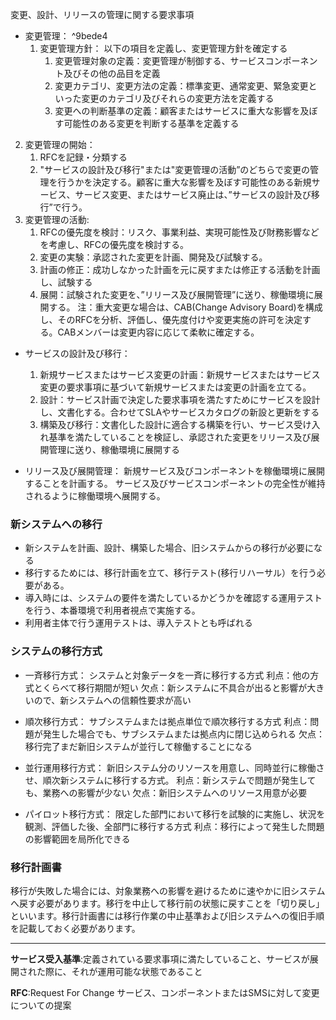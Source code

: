 変更、設計、リリースの管理に関する要求事項
- 変更管理： ^9bede4
  1. 変更管理方針：
     以下の項目を定義し、変更管理方針を確定する
     1) 変更管理対象の定義：変更管理が制御する、サービスコンポーネント及びその他の品目を定義
     2) 変更カテゴリ、変更方法の定義：標準変更、通常変更、緊急変更といった変更のカテゴリ及びそれらの変更方法を定義する
     3) 変更への判断基準の定義：顧客またはサービスに重大な影響を及ぼす可能性のある変更を判断する基準を定義する
 2. 変更管理の開始：
    1) RFCを記録・分類する
    2) "サービスの設計及び移行"または"変更管理の活動”のどちらで変更の管理を行うかを決定する。顧客に重大な影響を及ぼす可能性のある新規サービス、サービス変更、またはサービス廃止は、”サービスの設計及び移行”で行う。
 3. 変更管理の活動: 
    1) RFCの優先度を検討：リスク、事業利益、実現可能性及び財務影響などを考慮し、RFCの優先度を検討する。
    2) 変更の実験：承認された変更を計画、開発及び試験する。
    3) 計画の修正：成功しなかった計画を元に戻すまたは修正する活動を計画し、試験する
    4) 展開：試験された変更を、”リリース及び展開管理”に送り、稼働環境に展開する。
 注：重大変更な場合は、CAB(Change Advisory Board)を構成し、そのRFCを分析、評価し、優先度付けや変更実施の許可を決定する。CABメンバーは変更内容に応じて柔軟に確定する。

- サービスの設計及び移行：
  1. 新規サービスまたはサービス変更の計画：新規サービスまたはサービス変更の要求事項に基づいて新規サービスまたは変更の計画を立てる。
  2. 設計：サービス計画で決定した要求事項を満たすためにサービスを設計し、文書化する。合わせてSLAやサービスカタログの新設と更新をする
  3. 構築及び移行：文書化した設計に適合する構築を行い、サービス受け入れ基準を満たしていることを検証し、承認された変更をリリース及び展開管理に送り、稼働環境に展開する

- リリース及び展開管理：
  新規サービス及びコンポーネントを稼働環境に展開することを計画する。
  サービス及びサービスコンポーネントの完全性が維持されるように稼働環境へ展開する。

### 新システムへの移行
- 新システムを計画、設計、構築した場合、旧システムからの移行が必要になる
- 移行するためには、移行計画を立て、移行テスト(移行リハーサル）を行う必要がある。
- 導入時には、システムの要件を満たしているかどうかを確認する運用テストを行う、本番環境で利用者視点で実施する。
- 利用者主体で行う運用テストは、導入テストとも呼ばれる

### システムの移行方式
- 一斉移行方式：
  システムと対象データを一斉に移行する方式
  利点：他の方式とくらべて移行期間が短い
  欠点：新システムに不具合が出ると影響が大きいので、新システムへの信頼性要求が高い

- 順次移行方式：
  サブシステムまたは拠点単位で順次移行する方式
  利点：問題が発生した場合でも、サブシステムまたは拠点内に閉じ込められる
  欠点：移行完了まだ新旧システムが並行して稼働することになる

- 並行運用移行方式：
  新旧システム分のリソースを用意し、同時並行に稼働させ、順次新システムに移行する方式。
  利点：新システムで問題が発生しても、業務への影響が少ない
  欠点：新旧システムへのリソース用意が必要

- パイロット移行方式：
  限定した部門において移行を試験的に実施し、状況を観測、評価した後、全部門に移行する方式
  利点：移行によって発生した問題の影響範囲を局所化できる

### 移行計画書
移行が失敗した場合には、対象業務への影響を避けるために速やかに旧システムへ戻す必要があります。移行を中止して移行前の状態に戻すことを「切り戻し」といいます。移行計画書には移行作業の中止基準および旧システムへの復旧手順を記載しておく必要があります。

--- 
**サービス受入基準**:定義されている要求事項に満たしていること、サービスが展開された際に、それが運用可能な状態であること

**RFC**:Request For Change サービス、コンポーネントまたはSMSに対して変更についての提案
